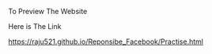 To Preview The Website 

Here is The Link 

https://raju521.github.io/Reponsibe_Facebook/Practise.html
